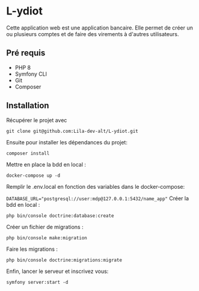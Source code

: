 # L-ydiot
 Cette application web est une application bancaire. Elle permet de créer un ou plusieurs comptes et de faire des virements à d'autres utilisateurs. 

## Pré requis 
- PHP 8
- Symfony CLI
- Git 
- Composer

## Installation

Récupérer le projet avec 

```git clone git@github.com:Lila-dev-alt/L-ydiot.git ```

Ensuite pour installer les dépendances du projet:

```composer install```

Mettre en place la bdd en local :

``` docker-compose up -d ```

Remplir le .env.local en fonction des variables dans le docker-compose:

```DATABASE_URL="postgresql://user:mdp@127.0.0.1:5432/name_app"```
Créer la bdd en local :

``` php bin/console doctrine:database:create ```

Créer un fichier de migrations :

```php bin/console make:migration```

Faire les migrations :

```php bin/console doctrine:migrations:migrate```

Enfin, lancer le serveur et inscrivez vous:

```symfony server:start -d```


